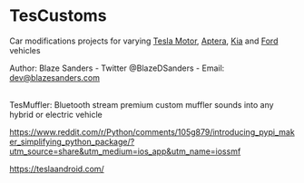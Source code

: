 # TesCustoms

Car modifications projects for varying [Tesla Motor](https://www.tesla.com), [Aptera](https://www.aptera.shop), [Kia](https://www.kia.com/us/en/ev) and [Ford](https://shop.ford.com/showroom/?gnav=header-electrified-all-vehicles#/) vehicles 

Author: Blaze Sanders - Twitter @BlazeDSanders - Email: dev@blazesanders.com <br> <br>

TesMuffler: Bluetooth stream premium custom muffler sounds into any hybrid or electric vehicle

https://www.reddit.com/r/Python/comments/105g879/introducing_pypi_maker_simplifying_python_package/?utm_source=share&utm_medium=ios_app&utm_name=iossmf

https://teslaandroid.com/
